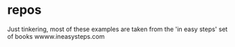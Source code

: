 # repos
Just tinkering, most of these examples are taken from the 'in easy steps' set of books 
wwww.ineasysteps.com 
